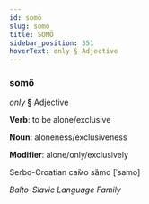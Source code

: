 ```yaml
---
id: somö
slug: somö
title: SOMÖ
sidebar_position: 351
hoverText: only § Adjective
---
```


### somö

*only* **§** Adjective

**Verb**: to be alone/exclusive

**Noun**: aloneness/exclusiveness

**Modifier**: alone/only/exclusively

Serbo-Croatian са̏мо sȁmo [ˈsamo]

*Balto-Slavic Language Family*